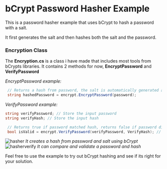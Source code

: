 # bCrypt Password Hasher Example
This is a password hasher example that uses bCrypt to hash a password with a salt. 

It first generates the salt and then hashes both the salt and the password.


### Encryption Class
The **Encryption.cs** is a class i have made that includes most tools from bCrypts libraries.
It contains 2 methods for now, **EncryptPassword** and **VerifyPassword**

_EncryptPassword example:_
```c#
 // Returns a hash from password, the salt is automatically generated and added to the hash.
 string hashedPassword = encrypt.EncryptPassword(password); 
```
_VerifyPassword example:_
```c#
string verifyPassword; // Store the input password
string verifyHash; // Store the input hash

 // Returns true if password matched hash, returns false if password did not match the hash.
 bool isValid = encrypt.VerifyPassword(verifyPassword, VerifyHash); // Validate the password with the hash and return to bool
```


![hasher](https://github.com/samuelgjekic/bCryptPasswordHasher/assets/41647182/2fe95b6f-455a-4e78-bac0-abd84abf82c4)
_It creates a hash from password and salt using bCrypt_
![hasherverify](https://github.com/samuelgjekic/bCryptPasswordHasher/assets/41647182/af7619e1-d7cd-4435-ba04-2b4c786739d1)
_It can compare and validate a password and hash_

Feel free to use the example to try out bCrypt hashing and see if its right for your solution. 
